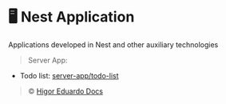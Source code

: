 # :desktop_computer: Nest Application

Applications developed in Nest and other auxiliary technologies

> Server App:

- Todo list: [server-app/todo-list](https://github.com/higoreduardodocs/nest/tree/server-app/todo-list)

> :copyright: [Higor Eduardo Docs](https://github.com/higoreduardodocs)
